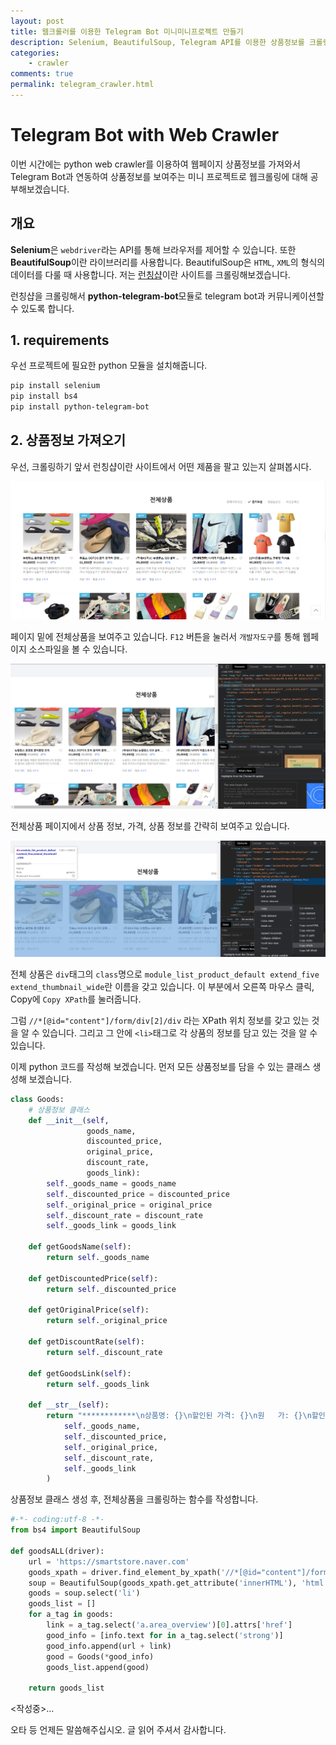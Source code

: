 ```yaml
---
layout: post
title: 웹크롤러를 이용한 Telegram Bot 미니미니프로젝트 만들기
description: Selenium, BeautifulSoup, Telegram API를 이용한 상품정보를 크롤링해보자.
categories:
    - crawler
comments: true
permalink: telegram_crawler.html
---
```

# Telegram Bot with Web Crawler

이번 시간에는 python web crawler를 이용하여 웹페이지 상품정보를 가져와서 Telegram Bot과 연동하여 상품정보를 보여주는 미니 프로젝트로 웹크롤링에 대해 공부해보겠습니다.

## 개요

**Selenium**은 ```webdriver```라는 API를 통해 브라우저를 제어할 수 있습니다. 또한 **BeautifulSoup**이란 라이브러리를 사용합니다. BeautifulSoup은 ```HTML```, ```XML```의 형식의 데이터를 다룰 때 사용합니다. 저는 [런칭샵](https://smartstore.naver.com/launhing)이란 사이트를 크롤링해보겠습니다. 

런칭샵을 크롤링해서 **python-telegram-bot**모듈로 telegram bot과 커뮤니케이션할 수 있도록 합니다. 

## 1. requirements

우선 프로젝트에 필요한 python 모듈을 설치해줍니다.

```bash
pip install selenium
pip install bs4
pip install python-telegram-bot
```

## 2. 상품정보 가져오기

우선, 크롤링하기 앞서 런칭샵이란 사이트에서 어떤 제품을 팔고 있는지 살펴봅시다.

![all_goods](\assets\images\telegram_crawler\all_goods.PNG)

페이지 밑에 전체상품을 보여주고 있습니다. ```F12``` 버튼을 눌러서 ```개발자도구```를 통해 웹페이지 소스파일을 볼 수 있습니다.

![page_source](\assets\images\telegram_crawler\page_source.PNG)

전체상품 페이지에서 상품 정보, 가격,  상품 정보를 간략히 보여주고 있습니다.

![all_goods_xpath](\assets\images\telegram_crawler\all_goods_xpath.png)

전체 상품은 ```div```태그의 ```class```명으로 ```module_list_product_default extend_five extend_thumbnail_wide```란 이름을 갖고 있습니다. 이 부분에서 오른쪽 마우스 클릭, Copy에 ```Copy XPath```를 눌러줍니다.

그럼 ```//*[@id="content"]/form/div[2]/div``` 라는 XPath 위치 정보를 갖고 있는 것을 알 수 있습니다. 그리고 그 안에 ```<li>```태그로 각 상품의 정보를 담고 있는 것을 알 수 있습니다.

이제 python 코드를 작성해 보겠습니다. 먼저 모든 상품정보를 담을 수 있는 클래스 생성해 보겠습니다.

```python
class Goods:
    # 상품정보 클래스
    def __init__(self,
                 goods_name,
                 discounted_price,
                 original_price,
                 discount_rate,
                 goods_link):
        self._goods_name = goods_name
        self._discounted_price = discounted_price
        self._original_price = original_price
        self._discount_rate = discount_rate
        self._goods_link = goods_link
        
    def getGoodsName(self):
        return self._goods_name
    
    def getDiscountedPrice(self):
        return self._discounted_price
    
    def getOriginalPrice(self):
        return self._original_price
    
    def getDiscountRate(self):
        return self._discount_rate
    
    def getGoodsLink(self):
        return self._goods_link
    
    def __str__(self):
        return "************\n상품명: {}\n할인된 가격: {}\n원   가: {}\n할인률: {}\n상품 링크: {}\n************\n".format(
            self._goods_name,
            self._discounted_price,
            self._original_price,
            self._discount_rate,
            self._goods_link
        )
```

상품정보 클래스 생성 후, 전체상품을 크롤링하는 함수를 작성합니다.

```python
#-*- coding:utf-8 -*-
from bs4 import BeautifulSoup

def goodsALL(driver):
	url = 'https://smartstore.naver.com'
    goods_xpath = driver.find_element_by_xpath('//*[@id="content"]/form/div[2]/div')
    soup = BeautifulSoup(goods_xpath.get_attribute('innerHTML'), 'html.parser')
    goods = soup.select('li')
    goods_list = []
    for a_tag in goods:
        link = a_tag.select('a.area_overview')[0].attrs['href']
        good_info = [info.text for in a_tag.select('strong')]
        good_info.append(url + link)
        good = Goods(*good_info)
        goods_list.append(good)
        
    return goods_list
```

<작성중>...

오타 등 언제든 말씀해주십시오. 글 읽어 주셔서 감사합니다.